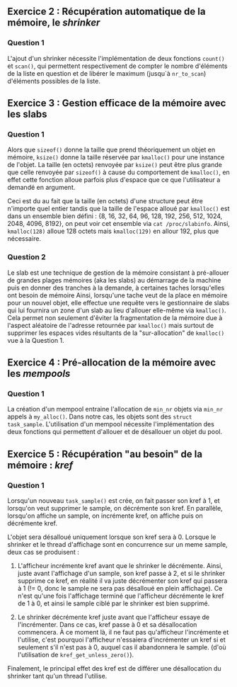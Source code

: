 
Exercice 2 : Récupération automatique de la mémoire, le *shrinker*
--------------------------------------------------------------------------------

### Question 1

L'ajout d'un shrinker nécessite l'implémentation de deux fonctions `count()`
et `scan()`, qui permettent respectivement de compter le nombre d'éléments
de la liste en question et de libérer le maximum (jusqu´à `nr_to_scan`)
d'éléments possibles de la liste.

Exercice 3 : Gestion efficace de la mémoire avec les slabs 
--------------------------------------------------------------------------------

### Question 1

Alors que `sizeof()` donne la taille que prend théoriquement un objet en
mémoire, `ksize()` donne la taille réservée par `kmalloc()` pour une
instance de l'objet.
La taille (en octets) renvoyée par `ksize()` peut être plus grande que celle
renvoyée par `sizeof()` à cause du comportement de `kmalloc()`, en effet cette
fonction alloue parfois plus d'espace que ce que l'utilisateur a demandé 
en argument.

Ceci est du au fait que la taille (en octets) d'une structure peut être
n'importe quel entier tandis que la taille de l'espace alloué par `kmalloc()`
est dans un ensemble bien défini : {8, 16, 32, 64, 96, 128, 192, 256, 512,
1024, 2048, 4096, 8192}, on peut voir cet ensemble via `cat /proc/slabinfo`.
Ainsi, `kmalloc(128)` alloue 128 octets mais `kmalloc(129)` en allour 192,
plus que nécessaire.

### Question 2

Le slab est une technique de gestion de la mémoire consistant à pré-allouer
de grandes plages mémoires (aka les slabs) au démarrage de la machine
puis en donner des tranches à la demande, à certaines taches lorsqu'elles ont
besoin de mémoire
Ainsi, lorsqu'une tache veut de la place en mémoire pour un nouvel objet,
elle effectue une requête vers le gestionnaire de slabs qui lui fournira
un zone d'un slab au lieu d'allouer elle-même via `kmalloc()`.
Cela permet non seulement d'êviter la fragmentation de la mémoire due
à l'aspect aléatoire de l'adresse retournée par `kmalloc()` mais surtout
de supprimer les espaces vides résultants de la "sur-allocation"
de `kmalloc()` vue à la Question 1.

Exercice 4 : Pré-allocation de la mémoire avec les *mempools*
--------------------------------------------------------------------------------

### Question 1

La création d'un mempool entraine l'allocation de `min_nr` objets via `min_nr`
appels à `my_alloc()`. Dans notre cas, les objets sont des `struct task_sample`.
L'utilisation d'un mempool nécessite l'implémentation des deux fonctions qui
permettent d'allouer et de désallouer un objet du pool.

Exercice 5 : Récupération "au besoin" de la mémoire : *kref*
--------------------------------------------------------------------------------


### Question 1

Lorsqu'un nouveau `task_sample()` est crée, on fait passer son kref à 1,
et lorsqu'on veut supprimer le sample, on décrémente son kref.
En parallèle, lorsqu'on affiche un sample, on incrémente kref, on affiche
puis on décrémente kref.

L'objet sera désalloué uniquement lorsque son kref sera à 0.
Lorsque le shrinker et le thread d'affichage sont en concurrence sur un meme
sample, deux cas se produisent :

1. L'afficheur incrémente kref avant que le shrinker le décrémente.
Ainsi, juste avant l'affichage d'un sample, son kref passe à 2,
et si le shrinker supprime ce kref, en réalité il va juste décrémenter
son kref qui passera à 1 (!= 0, donc le sample ne sera pas désalloué
en plein affichage).
Ce n'est qu'une fois l'affichage terminé que l'afficheur décrémente le
kref de 1 à 0, et ainsi le sample ciblé par le shrinker est bien supprimé.

2. Le shrinker décrémente kref juste avant que l'afficheur essaye de
l'incrémenter.
Dans ce cas, kref passe à 0 et sa désallocation commencera.
À ce moment là, il ne faut pas qu'afficheur l'incrémente et l'utilise,
c'est pourquoi l'afficheur n'essaiera d'incrémenter un kref si et
seulement s'il n'est pas à 0, auquel cas il abandonnera le sample.
(d'où l'utilisation de `kref_get_unless_zero()`).

Finalement, le principal effet des kref est de différer une désallocation
du shrinker tant qu'un thread l'utilise.
